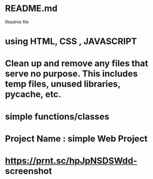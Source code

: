 # README.md
Readme file
# using HTML, CSS , JAVASCRIPT
# Clean up and remove any files that serve no purpose. This includes temp files, unused libraries, pycache, etc.
# simple functions/classes 
# Project Name :  simple Web Project
# https://prnt.sc/hpJpNSDSWdd- screenshot
